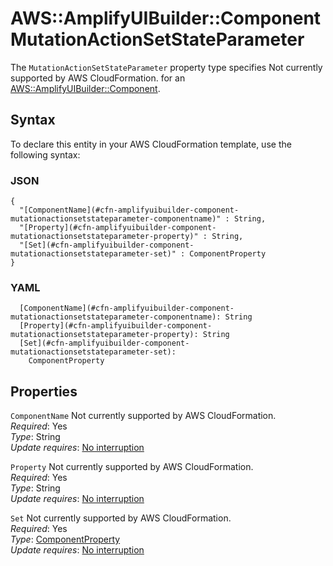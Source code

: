 # AWS::AmplifyUIBuilder::Component MutationActionSetStateParameter<a name="aws-properties-amplifyuibuilder-component-mutationactionsetstateparameter"></a>

<a name="aws-properties-amplifyuibuilder-component-mutationactionsetstateparameter-description"></a>The `MutationActionSetStateParameter` property type specifies Not currently supported by AWS CloudFormation\. for an [AWS::AmplifyUIBuilder::Component](aws-resource-amplifyuibuilder-component.md)\.

## Syntax<a name="aws-properties-amplifyuibuilder-component-mutationactionsetstateparameter-syntax"></a>

To declare this entity in your AWS CloudFormation template, use the following syntax:

### JSON<a name="aws-properties-amplifyuibuilder-component-mutationactionsetstateparameter-syntax.json"></a>

```
{
  "[ComponentName](#cfn-amplifyuibuilder-component-mutationactionsetstateparameter-componentname)" : String,
  "[Property](#cfn-amplifyuibuilder-component-mutationactionsetstateparameter-property)" : String,
  "[Set](#cfn-amplifyuibuilder-component-mutationactionsetstateparameter-set)" : ComponentProperty
}
```

### YAML<a name="aws-properties-amplifyuibuilder-component-mutationactionsetstateparameter-syntax.yaml"></a>

```
  [ComponentName](#cfn-amplifyuibuilder-component-mutationactionsetstateparameter-componentname): String
  [Property](#cfn-amplifyuibuilder-component-mutationactionsetstateparameter-property): String
  [Set](#cfn-amplifyuibuilder-component-mutationactionsetstateparameter-set): 
    ComponentProperty
```

## Properties<a name="aws-properties-amplifyuibuilder-component-mutationactionsetstateparameter-properties"></a>

`ComponentName`  <a name="cfn-amplifyuibuilder-component-mutationactionsetstateparameter-componentname"></a>
Not currently supported by AWS CloudFormation\.  
*Required*: Yes  
*Type*: String  
*Update requires*: [No interruption](https://docs.aws.amazon.com/AWSCloudFormation/latest/UserGuide/using-cfn-updating-stacks-update-behaviors.html#update-no-interrupt)

`Property`  <a name="cfn-amplifyuibuilder-component-mutationactionsetstateparameter-property"></a>
Not currently supported by AWS CloudFormation\.  
*Required*: Yes  
*Type*: String  
*Update requires*: [No interruption](https://docs.aws.amazon.com/AWSCloudFormation/latest/UserGuide/using-cfn-updating-stacks-update-behaviors.html#update-no-interrupt)

`Set`  <a name="cfn-amplifyuibuilder-component-mutationactionsetstateparameter-set"></a>
Not currently supported by AWS CloudFormation\.  
*Required*: Yes  
*Type*: [ComponentProperty](aws-properties-amplifyuibuilder-component-componentproperty.md)  
*Update requires*: [No interruption](https://docs.aws.amazon.com/AWSCloudFormation/latest/UserGuide/using-cfn-updating-stacks-update-behaviors.html#update-no-interrupt)